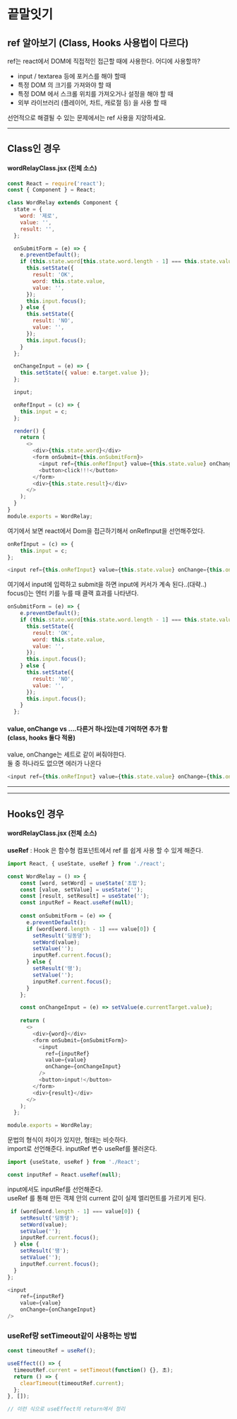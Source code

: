 # 끝말잇기



## ref 알아보기 (Class, Hooks 사용법이 다르다)

ref는 react에서 DOM에 직접적인 접근할 때에 사용한다. 어디에 사용할까?

- input / textarea 등에 포커스를 해야 할때
- 특정 DOM 의 크기를 가져와야 할 때
- 특정 DOM 에서 스크롤 위치를 가져오거나 설정을 해야 할 때
- 외부 라이브러리 (플레이어, 차트, 캐로절 등) 을 사용 할 때
  
선언적으로 해결될 수 있는 문제에서는 ref 사용을 지양하세요.
<hr>

## Class인 경우

#### wordRelayClass.jsx (전체 소스)
```javascript
const React = require('react');
const { Component } = React;

class WordRelay extends Component {
  state = {
    word: '제로',
    value: '',
    result: '',
  };

  onSubmitForm = (e) => {
    e.preventDefault();
    if (this.state.word[this.state.word.length - 1] === this.state.value[0]) {
      this.setState({
        result: 'OK',
        word: this.state.value,
        value: '',
      });
      this.input.focus();
    } else {
      this.setState({
        result: 'NO',
        value: '',
      });
      this.input.focus();
    }
  };

  onChangeInput = (e) => {
    this.setState({ value: e.target.value });
  };

  input;

  onRefInput = (c) => {
    this.input = c;
  };

  render() {
    return (
      <>
        <div>{this.state.word}</div>
        <form onSubmit={this.onSubmitForm}>
          <input ref={this.onRefInput} value={this.state.value} onChange={this.onChangeInput} />
          <button>click!!!</button>
        </form>
        <div>{this.state.result}</div>
      </>
    );
  }
}
module.exports = WordRelay;
```
여기에서 보면 react에서 Dom을 접근하기해서 onRefInput을 선언해주었다. 

```javascript
onRefInput = (c) => {
    this.input = c;
};

<input ref={this.onRefInput} value={this.state.value} onChange={this.onChangeInput} />
```
여기에서 input에 입력하고 submit을 하면 input에 커서가 계속 된다..(대략..)<br>
focus()는 엔터 키를 누를 때 클랙 효과를 나타낸다.
```javascript
onSubmitForm = (e) => {
    e.preventDefault();
    if (this.state.word[this.state.word.length - 1] === this.state.value[0]) {
      this.setState({
        result: 'OK',
        word: this.state.value,
        value: '',
      });
      this.input.focus();
    } else {
      this.setState({
        result: 'NO',
        value: '',
      });
      this.input.focus();
    }
  };
```
#### value, onChange vs ....다른거 하나있는데 기억하면 추가 함 <br>(class, hooks 둘다 적용)
value, onChange는 세트로 같이 써줘야한다.<br>둘 중 하나라도 없으면 에러가 나온다
```javascript
<input ref={this.onRefInput} value={this.state.value} onChange={this.onChangeInput} />
```
* * *
* * *

## Hooks인 경우
#### wordRelayClass.jsx (전체 소스)
<strong>useRef</strong> : Hook 은 함수형 컴포넌트에서 ref 를 쉽게 사용 할 수 있게 해준다. 

```javascript
import React, { useState, useRef } from './react';

const WordRelay = () => {
    const [word, setWord] = useState('초밥');
    const [value, setValue] = useState('');
    const [result, setResult] = useState('');
    const inputRef = React.useRef(null);
  
    const onSubmitForm = (e) => {
      e.preventDefault();
      if (word[word.length - 1] === value[0]) {
        setResult('딩동댕');
        setWord(value);
        setValue('');
        inputRef.current.focus();
      } else {
        setResult('땡');
        setValue('');
        inputRef.current.focus();
      }
    };

    const onChangeInput = (e) => setValue(e.currentTarget.value);
  
    return (
      <>
        <div>{word}</div>
        <form onSubmit={onSubmitForm}>
          <input
            ref={inputRef}
            value={value}
            onChange={onChangeInput}
          />
          <button>input!</button>
        </form>
        <div>{result}</div>
      </>
    );
  };

module.exports = WordRelay;
```
문법의 형식이 차이가 있지만, 형태는 비슷하다.<br>
import로 선언해준다. inputRef 변수 useRef를 불러온다.

```javascript
import {useState, useRef } from './React';

const inputRef = React.useRef(null);
```
input에서도 inputRef를 선언해준다.<br>
useRef 를 통해 만든 객체 안의 current 값이 실제 엘리먼트를 가르키게 된다.
```javascript
 if (word[word.length - 1] === value[0]) {
    setResult('딩동댕');
    setWord(value);
    setValue('');
    inputRef.current.focus();
  } else {
    setResult('땡');
    setValue('');
    inputRef.current.focus();
  }
};

<input
    ref={inputRef}
    value={value}
    onChange={onChangeInput}
/>

```

### useRef랑 setTimeout같이 사용하는 방법

```js
const timeoutRef = useRef();

useEffect(() => {
  timeoutRef.current = setTimeout(function() {}, 초);
  return () => {
    clearTimeout(timeoutRef.current);
  };
}, []);

// 이런 식으로 useEffect의 return에서 정리
```
